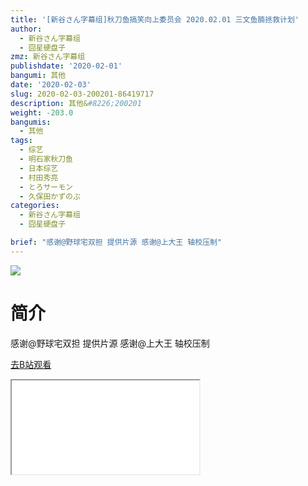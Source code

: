 ```yaml
---
title: '[新谷さん字幕组]秋刀鱼搞笑向上委员会 2020.02.01 三文鱼腩拯救计划'
author:
  - 新谷さん字幕组
  - 囧星硬盘子
zmz: 新谷さん字幕组
publishdate: '2020-02-01'
bangumi: 其他
date: '2020-02-03'
slug: 2020-02-03-200201-86419717
description: 其他&#8226;200201
weight: -203.0
bangumis:
  - 其他
tags:
  - 综艺
  - 明石家秋刀鱼
  - 日本综艺
  - 村田秀亮
  - とろサーモン
  - 久保田かずのぶ
categories:
  - 新谷さん字幕组
  - 囧星硬盘子

brief: "感谢@野球宅双担 提供片源 感谢@上大王 轴校压制"
---
```

![](https://raw.githubusercontent.com/tcgriffith/owaraisite/master/static/tmpimg/b073612da1c8693fb17516694c54354f97d8365e.jpg.480.jpg)
# 简介  
感谢@野球宅双担 提供片源
感谢@上大王 轴校压制  

[去B站观看](https://www.bilibili.com/video/av86419717/)
<div class ="resp-container"><iframe class="testiframe" src="//player.bilibili.com/player.html?aid=86419717"", scrolling="no", allowfullscreen="true" > </iframe></div> 

